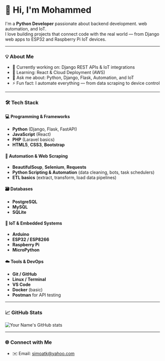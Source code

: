 # 👋 Hi, I'm Mohammed

I'm a **Python Developer** passionate about backend development. web automation, and IoT.  
I love building projects that connect code with the real world — from Django web apps to ESP32 and Raspberry Pi IoT devices.

---

### 💡 About Me
- 🔭 Currently working on: Django REST APIs & IoT integrations  
- 🌱 Learning: React & Cloud Deployment (AWS)  
- 💬 Ask me about: Python, Django, Flask, Automation, and IoT  
- ⚡ Fun fact: I automate everything — from data scraping to device control  

---

### 🛠️ Tech Stack

#### 💻 Programming & Frameworks
- **Python** (Django, Flask, FastAPI)
- **JavaScript** (React)
- **PHP** (Laravel basics)
- **HTML5**, **CSS3**, **Bootstrap**

#### 🤖 Automation & Web Scraping
- **BeautifulSoup**, **Selenium**, **Requests**
- **Python Scripting & Automation** (data cleaning, bots, task schedulers)
- **ETL basics** (extract, transform, load data pipelines)

#### 🗃️ Databases
- **PostgreSQL**
- **MySQL**
- **SQLite**

#### 🔌 IoT & Embedded Systems
- **Arduino**
- **ESP32 / ESP8266**
- **Raspberry Pi**
- **MicroPython**

#### ☁️ Tools & DevOps
- **Git / GitHub**
- **Linux / Terminal**
- **VS Code**
- **Docker** (basic)
- **Postman** for API testing

---

### 📈 GitHub Stats
![Your Name's GitHub stats](https://github-readme-stats.vercel.app/api?username=Khwarizmi780&show_icons=true&theme=tokyonight)

---

### 🌐 Connect with Me

- ✉️ Email: simoatk@yahoo.com
